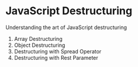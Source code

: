 # JavaScript Destructuring

Understanding the art of JavaScript destructuring

1. Array Destructuring
2. Object Destructuring
3. Destructuring with Spread Operator
4. Destructuring with Rest Parameter